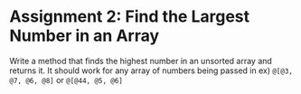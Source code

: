 # Assignment 2: Find the Largest Number in an Array

Write a method that finds the highest number in an unsorted array and returns it. It should work for any array of numbers being passed in ex) `@[@3, @7, @6, @8]` or `@[@44, @5, @6]`
